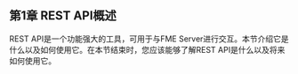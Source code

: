 ## 第1章 REST API概述 ##


REST API是一个功能强大的工具，可用于与FME Server进行交互。本节介绍它是什么以及如何使用它。在本节结束时，您应该能够了解REST API是什么以及将来如何使用它。
